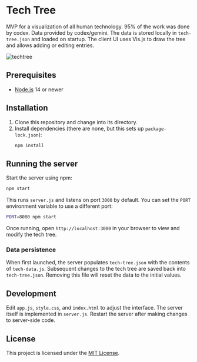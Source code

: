 # Tech Tree

MVP for a visualization of all human technology. 95% of the work was done by codex. Data provided by codex/gemini. The data is stored locally in `tech-tree.json` and loaded on startup. The client UI uses Vis.js to draw the tree and allows adding or editing entries.

![techtree](https://github.com/user-attachments/assets/e189ec5e-6124-4d2d-9521-434d65a7df01)

## Prerequisites


- [Node.js](https://nodejs.org/) 14 or newer

## Installation

1. Clone this repository and change into its directory.
2. Install dependencies (there are none, but this sets up `package-lock.json`):
   ```bash
   npm install
   ```

## Running the server

Start the server using npm:

```bash
npm start
```

This runs `server.js` and listens on port `3000` by default. You can set the `PORT` environment variable to use a different port:

```bash
PORT=8080 npm start
```

Once running, open `http://localhost:3000` in your browser to view and modify the tech tree.

### Data persistence

When first launched, the server populates `tech-tree.json` with the contents of `tech-data.js`. Subsequent changes to the tech tree are saved back into `tech-tree.json`. Removing this file will reset the data to the initial values.

## Development

Edit `app.js`, `style.css`, and `index.html` to adjust the interface. The server itself is implemented in `server.js`. Restart the server after making changes to server-side code.


## License

This project is licensed under the [MIT License](LICENSE).
